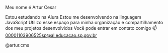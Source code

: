 Meu nome é Artur Cesar

Estou estudando na Alura
Estou me desenvolvendo na linguagem JavaScript
Utilizo esse espaço para minha organização e compartilhamento dos meu projetos desenvolvidos
Você pode entrar em contato comigo 📫
00001103906525sp@al.educacao.sp.gov.br

@artur.cms
